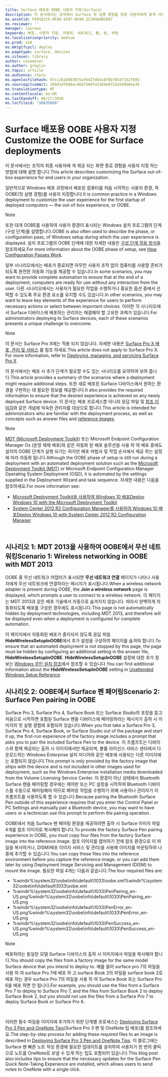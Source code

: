 ```yaml
---
title: Surface 배포용 OOBE 사용자 지정(Surface)
description: 이 문서에서는 조직에서 Surface 첫 실행 경험을 최종 사용자에게 맞게 사용자 지정하는 과정을 안내합니다.
ms.assetid: F6910315-9FA9-4297-8FA8-2C284A4B1D87
ms.reviewer: ''
manager: laurawi
keywords: 배포, 사용자 지정, 자동화, 네트워크, 펜, 쌍, 부팅
ms.localizationpriority: medium
ms.prod: w10
ms.mktglfcycl: deploy
ms.pagetype: surface, devices
ms.sitesec: library
author: coveminer
ms.author: greglin
ms.topic: article
ms.audience: itpro
ms.openlocfilehash: 97cc262d803875a76427d04c8f9b70547152f895
ms.sourcegitcommit: 109d1d7608ac4667564fa5369e8722e569b8ea36
ms.translationtype: MT
ms.contentlocale: ko-KR
ms.lasthandoff: 06/27/2020
ms.locfileid: "10835668"
---
```

# <span data-ttu-id="29cfe-104">Surface 배포용 OOBE 사용자 지정</span><span class="sxs-lookup"><span data-stu-id="29cfe-104">Customize the OOBE for Surface deployments</span></span>

<span data-ttu-id="29cfe-105">이 문서에서는 조직의 최종 사용자에 게 제공 되는 화면 종료 경험을 사용자 지정 하는 방법에 대해 설명 합니다.</span><span class="sxs-lookup"><span data-stu-id="29cfe-105">This article describes customizing the Surface out-of-box experience for end users in your organization.</span></span>

<span data-ttu-id="29cfe-106">일반적으로 Windows 배포 과정에서 배포된 컴퓨터를 처음 시작하는 사용자 환경, 즉 OOBE(첫 실행 경험)를 사용자 지정합니다.</span><span class="sxs-lookup"><span data-stu-id="29cfe-106">It is common practice in a Windows deployment to customize the user experience for the first startup of deployed computers — the out-of-box experience, or OOBE.</span></span>

>[!NOTE]
><span data-ttu-id="29cfe-107">또한 대개 OOBE를 사용하여 사용자 환경이 표시되는 Windows 설치 프로그램의 단계(구성 단계)를 설명합니다.</span><span class="sxs-lookup"><span data-stu-id="29cfe-107">OOBE is also often used to describe the phase, or configuration pass, of Windows setup during which the user experience is displayed.</span></span> <span data-ttu-id="29cfe-108">설치 프로그램의 OOBE 단계에 대한 자세한 내용은 [구성 단계 작동 방식](https://msdn.microsoft.com/library/windows/hardware/dn898581.aspx)을 참조하세요.</span><span class="sxs-lookup"><span data-stu-id="29cfe-108">For more information about the OOBE phase of setup, see [How Configuration Passes Work](https://msdn.microsoft.com/library/windows/hardware/dn898581.aspx).</span></span>

<span data-ttu-id="29cfe-109">일부 시나리오에서는 배포가 종료되면 아무런 사용자 조작 없이 컴퓨터를 사용할 준비가 되도록 완전한 자동화 기능을 제공할 수 있습니다.</span><span class="sxs-lookup"><span data-stu-id="29cfe-109">In some scenarios, you may want to provide complete automation to ensure that at the end of a deployment, computers are ready for use without any interaction from the user.</span></span> <span data-ttu-id="29cfe-110">다른 시나리오에서는 사용자가 필요한 작업을 수행하거나 중요한 옵션 중에서 선택할 수 있도록 주요 환경 요소를 유지할 수도 있습니다.</span><span class="sxs-lookup"><span data-stu-id="29cfe-110">In other scenarios, you may want to leave key elements of the experience for users to perform necessary actions or select between important choices.</span></span> <span data-ttu-id="29cfe-111">이러한 각 시나리오에서 Surface 디바이스에 배포하는 관리자는 해결해야 할 고유한 과제가 있습니다.</span><span class="sxs-lookup"><span data-stu-id="29cfe-111">For administrators deploying to Surface devices, each of these scenarios presents a unique challenge to overcome.</span></span>

> [!NOTE]
> <span data-ttu-id="29cfe-112">이 문서는 Surface Pro X에는 적용 되지 않습니다. 자세한 내용은 [Surface Pro X 배포, 관리 및 서비스](surface-pro-arm-app-management.md) 를 참조 하세요.</span><span class="sxs-lookup"><span data-stu-id="29cfe-112">This article does not apply to Surface Pro X. For more information, refer to [Deploying, managing, and servicing Surface Pro X](surface-pro-arm-app-management.md)</span></span>

<span data-ttu-id="29cfe-113">이 문서에서는 배포 시 추가 단계가 필요할 수도 있는 시나리오를 요약하여 보여 줍니다.</span><span class="sxs-lookup"><span data-stu-id="29cfe-113">This article provides a summary of the scenarios where a deployment might require additional steps.</span></span> <span data-ttu-id="29cfe-114">또한 새로 배포된 Surface 디바이스에서 원하는 환경을 구현하는 데 필요한 정보를 제공합니다.</span><span class="sxs-lookup"><span data-stu-id="29cfe-114">It also provides the required information to ensure that the desired experience is achieved on any newly deployed Surface device.</span></span> <span data-ttu-id="29cfe-115">이 문서는 배포 프로세스뿐 아니라 응답 파일 및 [참조 이미지](https://technet.microsoft.com/itpro/windows/deploy/create-a-windows-10-reference-image)와 같은 개념에 익숙한 관리자를 대상으로 합니다.</span><span class="sxs-lookup"><span data-stu-id="29cfe-115">This article is intended for administrators who are familiar with the deployment process, as well as concepts such as answer files and [reference images](https://technet.microsoft.com/itpro/windows/deploy/create-a-windows-10-reference-image).</span></span>

>[!NOTE]
><span data-ttu-id="29cfe-116">[MDT (Microsoft Deployment Toolkit)](https://go.microsoft.com/fwlink/p/?LinkId=618117) 또는 Microsoft Endpoint Configuration Manager Os (운영 체제 배포)와 같은 자동화 된 배포 솔루션을 사용 하 여 배포 중에도 설치의 OOBE 단계가 실행 되기는 하지만 배포 마법사 및 작업 순서에서 제공 하는 설정에 따라 자동화 됩니다.</span><span class="sxs-lookup"><span data-stu-id="29cfe-116">Although the OOBE phase of setup is still run during a deployment with an automated deployment solution such as the [Microsoft Deployment Toolkit (MDT)](https://go.microsoft.com/fwlink/p/?LinkId=618117) or Microsoft Endpoint Configuration Manager Operating System Deployment (OSD), it is automated by the settings supplied in the Deployment Wizard and task sequence.</span></span> <span data-ttu-id="29cfe-117">자세한 내용은 다음을 참조하세요.</span><span class="sxs-lookup"><span data-stu-id="29cfe-117">For more information see:</span></span><br/>
>- [<span data-ttu-id="29cfe-118">Microsoft Deployment Toolkit을 사용하여 Windows 10 배포</span><span class="sxs-lookup"><span data-stu-id="29cfe-118">Deploy Windows 10 with the Microsoft Deployment Toolkit</span></span>](https://technet.microsoft.com/itpro/windows/deploy/deploy-windows-10-with-the-microsoft-deployment-toolkit)
>- [<span data-ttu-id="29cfe-119">System Center 2012 R2 Configuration Manager를 사용하여 Windows 10 배포</span><span class="sxs-lookup"><span data-stu-id="29cfe-119">Deploy Windows 10 with System Center 2012 R2 Configuration Manager</span></span>](https://technet.microsoft.com/itpro/windows/deploy/deploy-windows-10-with-system-center-2012-r2-configuration-manager)

 

## <span data-ttu-id="29cfe-120">시나리오 1: MDT 2013을 사용하여 OOBE에서 무선 네트워킹</span><span class="sxs-lookup"><span data-stu-id="29cfe-120">Scenario 1: Wireless networking in OOBE with MDT 2013</span></span>


<span data-ttu-id="29cfe-121">OOBE 중 무선 네트워크 어댑터가 표시되면 **무선 네트워크 연결** 페이지가 나타나 사용자에게 무선 네트워크에 연결하라는 메시지가 표시됩니다.</span><span class="sxs-lookup"><span data-stu-id="29cfe-121">When a wireless network adapter is present during OOBE, the **Join a wireless network** page is displayed, which prompts a user to connect to a wireless network.</span></span> <span data-ttu-id="29cfe-122">이 페이지는 MDT 2013과 같은 배포 기술에서 자동으로 숨겨지지 않습니다. 따라서 완벽하게 자동화되도록 배포를 구성한 경우에도 표시됩니다.</span><span class="sxs-lookup"><span data-stu-id="29cfe-122">This page is not automatically hidden by deployment technologies, including MDT 2013, and therefore will be displayed even when a deployment is configured for complete automation.</span></span>

<span data-ttu-id="29cfe-123">이 페이지에서 자동화된 배포가 중지되지 않도록 응답 파일 **HideWirelessSetupInOOBE**에서 추가 설정을 구성하여 페이지를 숨겨야 합니다.</span><span class="sxs-lookup"><span data-stu-id="29cfe-123">To ensure that an automated deployment is not stopped by this page, the page must be hidden by configuring an additional setting in the answer file, **HideWirelessSetupInOOBE**.</span></span> <span data-ttu-id="29cfe-124">**HideWirelessSetupInOOBE** 설정에 대한 추가 정보는 [Windows 무인 설치 참조](https://technet.microsoft.com/library/ff716213.aspx)에서 참조할 수 있습니다.</span><span class="sxs-lookup"><span data-stu-id="29cfe-124">You can find additional information about the **HideWirelessSetupInOOBE** setting in [Unattended Windows Setup Reference](https://technet.microsoft.com/library/ff716213.aspx).</span></span>

## <span data-ttu-id="29cfe-125">시나리오 2: OOBE에서 Surface 펜 페어링</span><span class="sxs-lookup"><span data-stu-id="29cfe-125">Scenario 2: Surface Pen pairing in OOBE</span></span>


<span data-ttu-id="29cfe-126">Surface Pro 3, Surface Pro 4, Surface Book 또는 Surface Studio의 포장을 뜯고 처음으로 시작하면 포함된 Surface 펜을 디바이스에 페어링하라는 메시지가 출하 시 이미지의 첫 실행 경험에 포함되어 있습니다.</span><span class="sxs-lookup"><span data-stu-id="29cfe-126">When you first take a Surface Pro 3, Surface Pro 4, Surface Book, or Surface Studio out of the package and start it up, the first-run experience of the factory image includes a prompt that asks you to pair the included Surface Pen to the device.</span></span> <span data-ttu-id="29cfe-127">이 프롬프트는 디바이스와 함께 제공되는 출하 시 이미지에서만 제공되며, 볼륨 라이선스 서비스 센터에서 다운로드하는 Windows Enterprise 설치 미디어와 같은 배포에 사용되는 다른 이미지에는 포함되지 않습니다.</span><span class="sxs-lookup"><span data-stu-id="29cfe-127">This prompt is only provided by the factory image that ships with the device and is not included in other images used for deployment, such as the Windows Enterprise installation media downloaded from the Volume Licensing Service Center.</span></span> <span data-ttu-id="29cfe-128">이 환경이 아닌 상태에서 Bluetooth Surface 펜을 페어링할 경우에는 제어판 또는 PC 설정을 시작하여 Bluetooth 디바이스를 수동으로 페어링해야 하므로 페어링 작업을 수행하기 위해 사용자나 관리자가 이 프롬프트를 사용하도록 할 수 있습니다.</span><span class="sxs-lookup"><span data-stu-id="29cfe-128">Because pairing the Bluetooth Surface Pen outside of this experience requires that you enter the Control Panel or PC Settings and manually pair a Bluetooth device, you may want to have users or a technician use this prompt to perform the pairing operation.</span></span>

<span data-ttu-id="29cfe-129">OOBE에서 처음 Surface 펜 페어링 환경을 제공하려면 출하 시 Surface 이미지 파일 4개를 참조 이미지로 복사해야 합니다.</span><span class="sxs-lookup"><span data-stu-id="29cfe-129">To provide the factory Surface Pen pairing experience in OOBE, you must copy four files from the factory Surface image into the reference image.</span></span> <span data-ttu-id="29cfe-130">참조 이미지를 캡처하기 전에 참조 환경으로 이 파일을 복사하거나, DISM(배포 이미지 서비스 및 관리)을 사용해 이미지를 마운팅하여 나중에 추가할 수 있습니다.</span><span class="sxs-lookup"><span data-stu-id="29cfe-130">You can copy these files into the reference environment before you capture the reference image, or you can add them later by using Deployment Image Servicing and Management (DISM) to mount the image.</span></span> <span data-ttu-id="29cfe-131">필요한 파일 4개는 다음과 같습니다.</span><span class="sxs-lookup"><span data-stu-id="29cfe-131">The four required files are:</span></span>

-   <span data-ttu-id="29cfe-132">%windir%\\system32\\oobe\\info\\default\\1033\\oobe.xml</span><span class="sxs-lookup"><span data-stu-id="29cfe-132">%windir%\\system32\\oobe\\info\\default\\1033\\oobe.xml</span></span>
-   <span data-ttu-id="29cfe-133">%windir%\\system32\\oobe\\info\\default\\1033\\PenPairing\_en-US.png</span><span class="sxs-lookup"><span data-stu-id="29cfe-133">%windir%\\system32\\oobe\\info\\default\\1033\\PenPairing\_en-US.png</span></span>
-   <span data-ttu-id="29cfe-134">%windir%\\system32\\oobe\\info\\default\\1033\\PenError\_en-US.png</span><span class="sxs-lookup"><span data-stu-id="29cfe-134">%windir%\\system32\\oobe\\info\\default\\1033\\PenError\_en-US.png</span></span>
-   <span data-ttu-id="29cfe-135">%windir%\\system32\\oobe\\info\\default\\1033\\PenSuccess\_en-US.png</span><span class="sxs-lookup"><span data-stu-id="29cfe-135">%windir%\\system32\\oobe\\info\\default\\1033\\PenSuccess\_en-US.png</span></span>

>[!NOTE]
><span data-ttu-id="29cfe-136">배포하려는 동일한 모델 Surface 디바이스의 출하 시 이미지에서 파일을 복사해야 합니다.</span><span class="sxs-lookup"><span data-stu-id="29cfe-136">You should copy the files from a factory image for the same model Surface device that you intend to deploy to.</span></span> <span data-ttu-id="29cfe-137">예를 들어 surface pro 7의 파일을 사용 하 여 surface Pro 7에 배포 하 고 surface Book 2의 파일을 surface book 2로 배포 하는 경우 surface Pro 7의 파일을 사용 하 여 Surface Book 또는 Surface Pro 6을 배포 하면 안 됩니다.</span><span class="sxs-lookup"><span data-stu-id="29cfe-137">For example, you should use the files from a Surface Pro 7 to deploy to Surface Pro 7, and the files from Surface Book 2 to deploy Surface Book 2, but you should not use the files from a Surface Pro 7 to deploy Surface Book or Surface Pro 6.</span></span>

 

<span data-ttu-id="29cfe-138">이러한 필수 파일을 이미지에 추가하기 위한 단계별 프로세스는 [Deploying Surface Pro 3 Pen and OneNote Tips](https://blogs.technet.microsoft.com/askcore/2014/07/15/deploying-surface-pro-3-pen-and-onenote-tips/)(Surface Pro 3 펜 및 OneNote 팁 배포)를 참조하세요.</span><span class="sxs-lookup"><span data-stu-id="29cfe-138">The step-by-step process for adding these required files to an image is described in [Deploying Surface Pro 3 Pen and OneNote Tips](https://blogs.technet.microsoft.com/askcore/2014/07/15/deploying-surface-pro-3-pen-and-onenote-tips/).</span></span> <span data-ttu-id="29cfe-139">이 블로그에는 Surface 펜 빠른 노트 작성 환경에 필요한 업데이트를 설치하여 사용자가 한 번의 클릭으로 노트를 OneNote로 보낼 수 있게 하는 팁도 포함되어 있습니다.</span><span class="sxs-lookup"><span data-stu-id="29cfe-139">This blog post also includes tips to ensure that the necessary updates for the Surface Pen Quick Note-Taking Experience are installed, which allows users to send notes to OneNote with a single click.</span></span>

 

 





